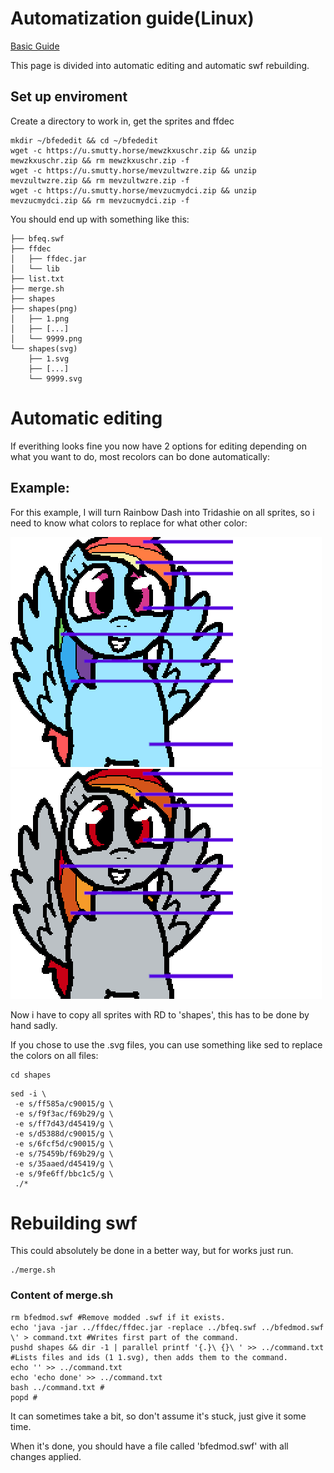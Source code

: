 # Automatization guide(Linux)

[Basic Guide](/guide)

This page is divided into automatic editing and automatic swf rebuilding.

## Set up enviroment

Create a directory to work in, get the sprites and ffdec

```
mkdir ~/bfededit && cd ~/bfededit
wget -c https://u.smutty.horse/mewzkxuschr.zip && unzip mewzkxuschr.zip && rm mewzkxuschr.zip -f
wget -c https://u.smutty.horse/mevzultwzre.zip && unzip mevzultwzre.zip && rm mevzultwzre.zip -f
wget -c https://u.smutty.horse/mevzucmydci.zip && unzip mevzucmydci.zip && rm mevzucmydci.zip -f
```

You should end up with something like this:

```
├── bfeq.swf
├── ffdec
│   ├── ffdec.jar
│   └── lib
├── list.txt
├── merge.sh
├── shapes
├── shapes(png)
│   ├── 1.png
│   ├── [...]
│   └── 9999.png
└── shapes(svg)
    ├── 1.svg
    ├── [...]
    └── 9999.svg
```
# Automatic editing
If everithing  looks fine you now have 2 options for editing depending on what you want to do, most recolors can bo done automatically:
## Example:
For this example, I will turn Rainbow Dash into Tridashie on all sprites, so i need to know what colors to replace for what other color:

![rd](res/rd.png)
![td](res/td.png)

Now i have to copy all sprites with RD to 'shapes', this has to be done by hand sadly.

If you chose to use the .svg files, you can use something like sed to replace the colors on all files:

```
cd shapes
```
```
sed -i \
 -e s/ff585a/c90015/g \
 -e s/f9f3ac/f69b29/g \
 -e s/ff7d43/d45419/g \
 -e s/d5388d/c90015/g \
 -e s/6fcf5d/c90015/g \
 -e s/75459b/f69b29/g \
 -e s/35aaed/d45419/g \
 -e s/9fe6ff/bbc1c5/g \
 ./*

```
# Rebuilding swf

This could absolutely be done in a better way, but for works just run.
```
./merge.sh
```
### Content of merge.sh
  
```
rm bfedmod.swf #Remove modded .swf if it exists.
echo 'java -jar ../ffdec/ffdec.jar -replace ../bfeq.swf ../bfedmod.swf \' > command.txt #Writes first part of the command.
pushd shapes && dir -1 | parallel printf '{.}\ {}\ ' >> ../command.txt #Lists files and ids (1 1.svg), then adds them to the command. 
echo '' >> ../command.txt
echo 'echo done' >> ../command.txt
bash ../command.txt #
popd #

```

It can sometimes take a bit, so don't assume it's stuck, just give it some time.

When it's done, you should have a file called 'bfedmod.swf' with all changes applied.

